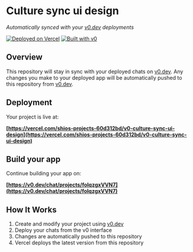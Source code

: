 # Culture sync ui design

*Automatically synced with your [v0.dev](https://v0.dev) deployments*

[![Deployed on Vercel](https://img.shields.io/badge/Deployed%20on-Vercel-black?style=for-the-badge&logo=vercel)](https://vercel.com/shios-projects-60d312bd/v0-culture-sync-ui-design)
[![Built with v0](https://img.shields.io/badge/Built%20with-v0.dev-black?style=for-the-badge)](https://v0.dev/chat/projects/folqzgxVVN7)

## Overview

This repository will stay in sync with your deployed chats on [v0.dev](https://v0.dev).
Any changes you make to your deployed app will be automatically pushed to this repository from [v0.dev](https://v0.dev).

## Deployment

Your project is live at:

**[https://vercel.com/shios-projects-60d312bd/v0-culture-sync-ui-design](https://vercel.com/shios-projects-60d312bd/v0-culture-sync-ui-design)**

## Build your app

Continue building your app on:

**[https://v0.dev/chat/projects/folqzgxVVN7](https://v0.dev/chat/projects/folqzgxVVN7)**

## How It Works

1. Create and modify your project using [v0.dev](https://v0.dev)
2. Deploy your chats from the v0 interface
3. Changes are automatically pushed to this repository
4. Vercel deploys the latest version from this repository